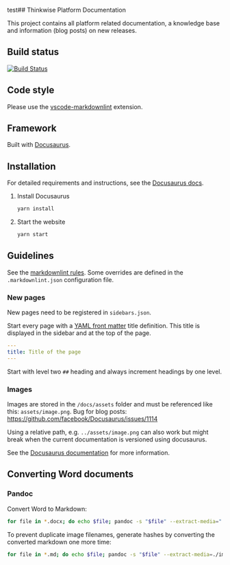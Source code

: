 test## Thinkwise Platform Documentation

This project contains all platform related documentation, a knowledge base and information (blog posts) on new releases.

## Build status

[![Build Status](https://dev.azure.com/thinkwise/Documentation/_apis/build/status/Thinkwise.docs?branchName=master)](https://dev.azure.com/thinkwise/Documentation/_build/latest?definitionId=85?branchName=master)

## Code style

Please use the [vscode-markdownlint](https://github.com/DavidAnson/vscode-markdownlint) extension.

## Framework

Built with [Docusaurus](https://docusaurus.io/).

## Installation

For detailed requirements and instructions, see the [Docusaurus docs](https://docusaurus.io/docs/en/installation).

1. Install Docusaurus

   ```sh
   yarn install
   ```

2. Start the website

   ```sh
   yarn start
   ```

## Guidelines

See the [markdownlint rules](https://github.com/DavidAnson/markdownlint/blob/master/doc/Rules.md). Some overrides are defined in the `.markdownlint.json` configuration file.

### New pages

New pages need to be registered in `sidebars.json`.

Start every page with a [YAML front matter](http://assemble.io/docs/YAML-front-matter.html) title definition. This title is displayed in the sidebar and at the top of the page.

```yaml
---
title: Title of the page
---
```

Start with level two `##` heading and always increment headings by one level.

### Images

Images are stored in the `/docs/assets` folder and must be referenced like this: `assets/image.png`.
Bug for blog posts: <https://github.com/facebook/Docusaurus/issues/1114>

Using a relative path, e.g. `../assets/image.png` can also work but might break when the current documentation is versioned using docusaurus.

See the [Docusaurus documentation](https://docusaurus.io/docs/en/doc-markdown#linking-to-images-and-other-assets) for more information.

## Converting Word documents

### Pandoc

Convert Word to Markdown:

```bash
for file in *.docx; do echo $file; pandoc -s "$file" --extract-media="./${file%.*}/" -o "$file.md" -t gfm --columns=120; done
```

To prevent duplicate image filenames, generate hashes by converting the converted markdown one more time:

```bash
for file in *.md; do echo $file; pandoc -s "$file" --extract-media=./images -o "$file 2.md" -t gfm --columns=120; done
```

